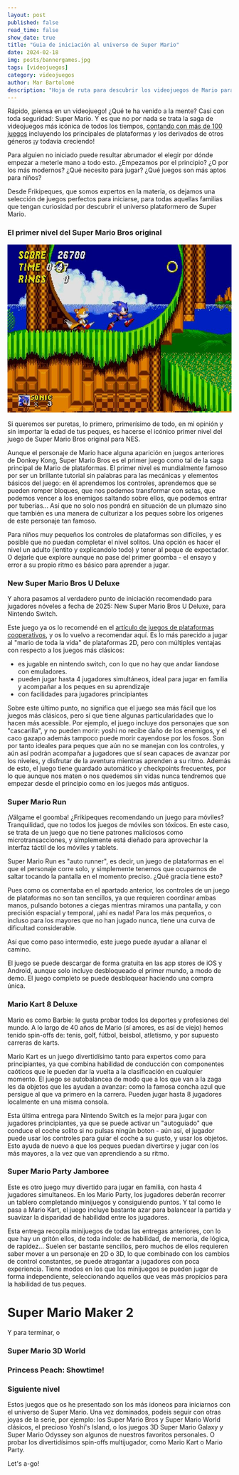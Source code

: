 ```yaml
---
layout: post
published: false
read_time: false
show_date: true
title: "Guia de iniciación al universo de Super Mario"
date: 2024-02-18
img: posts/bannergames.jpg
tags: [videojuegos]
category: videojuegos
author: Mar Bartolomé
description: "Hoja de ruta para descubrir los videojuegos de Mario para principiantes"
---
```


Rápido, ¡piensa en un videojuego! ¿Qué te ha venido a la mente? Casi con toda seguridad: Super Mario. Y es que no por nada se trata la saga de videojuegos más icónica de todos los tiempos, [contando con más de 100 juegos](https://en.wikipedia.org/wiki/List_of_video_games_featuring_Mario) incluyendo los principales de plataformas y los derivados de otros géneros ¡y todavía creciendo!

Para alguien no iniciado puede resultar abrumador el elegir por dónde empezar a meterle mano a todo esto. ¿Empezamos por el principio? ¿O por los más modernos? ¿Qué necesito para jugar? ¿Qué juegos son más aptos para niños?

Desde Frikipeques, que somos expertos en la materia, os dejamos una selección de juegos perfectos para iniciarse, para todas aquellas familias que tengan curiosidad por descubrir el universo plataformero de Super Mario. 


### El primer nivel del Super Mario Bros original

<center><img src='./assets/img/posts/plataformas_coop/sonic.jpg' alt='Sonic 2'></center>

Si queremos ser puretas, lo primero, primerísimo de todo, en mi opinión y sin importar la edad de tus peques, es hacerse el icónico primer nivel del juego de Super Mario Bros original para NES.

Aunque el personaje de Mario hace alguna aparición en juegos anteriores de Donkey Kong, Super Mario Bros es el primer juego como tal de la saga principal de Mario de plataformas. El primer nivel es mundialmente famoso por ser un brillante tutorial sin palabras para las mecánicas y elementos básicos del juego: en él aprendemos los controles, aprendemos que se pueden romper bloques, que nos podemos transformar con setas, que podemos vencer a los enemigos saltando sobre ellos, que podemos entrar por tuberías... Así que no solo nos pondrá en situación de un plumazo sino que también es una manera de culturizar a los peques sobre los origenes de este personaje tan famoso.

Para niños muy pequeños los controles de plataformas son difíciles, y es posible que no puedan completar el nivel solitos. Una opción es hacer el nivel un adulto (lentito y explicandolo todo) y tener al peque de expectador. O dejarle que explore aunque no pase del primer goomba - el ensayo y error a su propio ritmo es básico para aprender a jugar. 


### New Super Mario Bros U Deluxe

Y ahora pasamos al verdadero punto de iniciación recomendado para jugadores nóveles a fecha de 2025: New Super Mario Bros U Deluxe, para Nintendo Switch.

Este juego ya os lo recomendé en el [artículo de juegos de plataformas cooperativos](), y os lo vuelvo a recomendar aquí. Es lo más parecido a jugar al "mario de toda la vida" de plataformas 2D, pero con múltiples ventajas con respecto a los juegos más clásicos:

- es jugable en nintendo switch, con lo que no hay que andar liandose con emuladores.
- pueden jugar hasta 4 jugadores simultáneos, ideal para jugar en familia y acompañar a los peques en su aprendizaje
- con facilidades para jugadores principiantes

Sobre este último punto, no significa que el juego sea más fácil que los juegos más clásicos, pero sí que tiene algunas particularidades que lo hacen más acessible. Por ejemplo, el juego incluye dos personajes que son "cascarilla", y no pueden morir: yoshi no recibe daño de los enemigos, y el caco gazapo además tampoco puede morir cayendose por los fosos. Son por tanto ideales para peques que aún no se manejan con los controles, y aún así podrán acompañar a jugadores que sí sean capaces de avanzar por los niveles, y disfrutar de la aventura mientras aprenden a su ritmo. Además de esto, el juego tiene guardado automático y checkpoints frecuentes, por lo que aunque nos maten o nos quedemos sin vidas nunca tendremos que empezar desde el principio como en los juegos más antiguos.


### Super Mario Run

¡Válgame el goomba! ¿Frikipeques recomendando un juego para móviles? Tranquilidad, que no todos los juegos de móviles son tóxicos. En este caso, se trata de un juego que no tiene patrones maliciosos como microtransacciones, y símplemente está dieñado para aprovechar la interfaz táctil de los móviles y tablets.

Super Mario Run es "auto runner", es decir, un juego de plataformas en el que el personaje corre solo, y simplemente tenemos que ocuparnos de saltar tocando la pantalla en el momento preciso. ¿Qué gracia tiene esto?

Pues como os comentaba en el apartado anterior, los controles de un juego de plataformas no son tan sencillos, ya que requieren coordinar ambas manos, pulsando botones a ciegas mientras miramos una pantalla, y con precisión espacial y temporal, ¡ahí es nada! Para los más pequeños, o incluso para los mayores que no han jugado nunca, tiene una curva de dificultad considerable.

Así que como paso intermedio, este juego puede ayudar a allanar el camino.

El juego se puede descargar de forma gratuita en las app stores de iOS y Android, aunque solo incluye desbloqueado el primer mundo, a modo de demo. El juego completo se puede desbloquear haciendo una compra única.


### Mario Kart 8 Deluxe

Mario es como Barbie: le gusta probar todos los deportes y profesiones del mundo. A lo largo de 40 años de Mario (sí amores, es así de viejo) hemos tenido spin-offs de: tenis, golf, fútbol, beisbol, atletismo, y por supuesto carreras de karts. 

Mario Kart es un juego divertidísimo tanto para expertos como para principiantes, ya que combina habilidad de conducción con componentes caóticos que le pueden dar la vuelta a la clasificación en cualquier momento. El juego se autobalancea de modo que a los que van a la zaga les da objetos que les ayudan a avanzar: como la famosa concha azul que persigue al que va primero en la carrera. Pueden jugar hasta 8 jugadores localmente en una misma consola.

Esta última entrega para Nintendo Switch es la mejor para jugar con jugadores principiantes, ya que se puede activar un "autoguiado" que conduce el coche solito si no pulsas ningún boton - aún así, el jugador puede usar los controles para guiar el coche a su gusto, y usar los objetos. Esto ayuda de nuevo a que los peques puedan divertirse y jugar con los más mayores, a la vez que van aprendiendo a su ritmo.


### Super Mario Party Jamboree

Este es otro juego muy divertido para jugar en familia, con hasta 4 jugadores simultaneos. En los Mario Party, los jugadores deberán recorrer un tablero completando minijuegos y consiguiendo puntos. Y tal como le pasa a Mario Kart, el juego incluye bastante azar para balancear la partida y suavizar la disparidad de habilidad entre los jugadores.

Esta entrega recopila minijuegos de todas las entregas anteriores, con lo que hay un gritón ellos, de toda índole: de habilidad, de memoria, de lógica, de rapidez... Suelen ser bastante sencillos, pero muchos de ellos requieren saber mover a un personaje en 2D o 3D, lo que combinado con los cambios de control constantes, se puede atragantar a jugadores con poca experiencia. Tiene modos en los que los minijuegos se pueden jugar de forma independiente, seleccionando aquellos que veas más propicios para la habilidad de tus peques.


# Super Mario Maker 2

Y para terminar, o

### Super Mario 3D World


### Princess Peach: Showtime!


### Siguiente nivel

Estos juegos que os he presentado son los más idoneos para iniciarnos con el universo de Super Mario. Una vez dominados, podeis seguir con otras joyas de la serie, por ejemplo: los Super Mario Bros y Super Mario World clásicos, el precioso Yoshi's Island, o los juegos 3D Super Mario Galaxy y Super Mario Odyssey son algunos de nuestros favoritos personales. O probar los divertidísimos spin-offs multijugador, como Mario Kart o Mario Party.

Let's a-go!